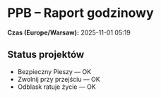 # PPB – Raport godzinowy
**Czas (Europe/Warsaw):** 2025-11-01 05:19

## Status projektów
- Bezpieczny Pieszy — OK
- Zwolnij przy przejściu — OK
- Odblask ratuje życie — OK

